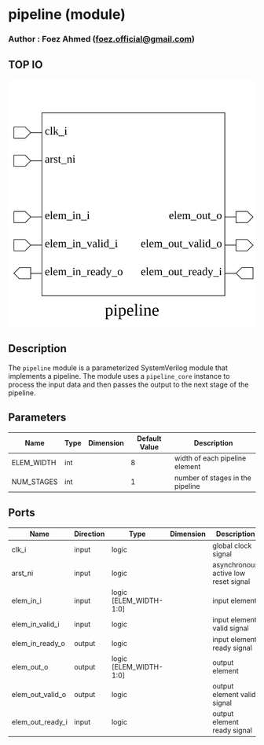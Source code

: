 # pipeline (module)

### Author : Foez Ahmed (foez.official@gmail.com)

## TOP IO
<img src="./pipeline_top.svg">

## Description

The `pipeline` module is a parameterized SystemVerilog module that implements a pipeline. The module
uses a `pipeline_core` instance to process the input data and then passes the output to the next
stage of the pipeline.

## Parameters
|Name|Type|Dimension|Default Value|Description|
|-|-|-|-|-|
|ELEM_WIDTH|int||8|width of each pipeline element|
|NUM_STAGES|int||1|number of stages in the pipeline|

## Ports
|Name|Direction|Type|Dimension|Description|
|-|-|-|-|-|
|clk_i|input|logic||global clock signal|
|arst_ni|input|logic||asynchronous active low reset signal|
|elem_in_i|input|logic [ELEM_WIDTH-1:0]||input element|
|elem_in_valid_i|input|logic||input element valid signal|
|elem_in_ready_o|output|logic||input element ready signal|
|elem_out_o|output|logic [ELEM_WIDTH-1:0]||output element|
|elem_out_valid_o|output|logic||output element valid signal|
|elem_out_ready_i|input|logic||output element ready signal|
